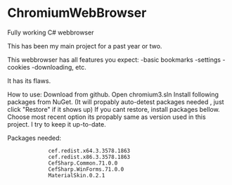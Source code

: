 # ChromiumWebBrowser
 Fully working C# webbrowser
 
 This has been my main project for a past year or two.
 
 This webbrowser has all features you expect:
  -basic bookmarks
  -settings
  -cookies
  -downloading, etc.
 
 It has its flaws.
 
 How to use:
 Download from github. 
 Open chromium3.sln
 Install following packages from NuGet. (It will propably auto-detest packages needed , just click "Restore" if it shows up)
 If you cant restore, install packages bellow. 
 Choose most recent option its propably same as version used in this project. 
 I try to keep it up-to-date.
 
 Packages needed:
 
                 cef.redist.x64.3.3578.1863
                 cef.redist.x86.3.3578.1863
                 CefSharp.Common.71.0.0
                 CefSharp.WinForms.71.0.0
                 MaterialSkin.0.2.1
